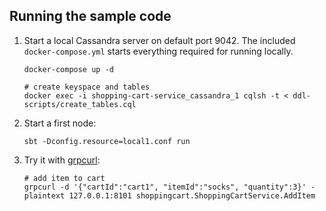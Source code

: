 ## Running the sample code

1. Start a local Cassandra server on default port 9042. The included `docker-compose.yml` starts everything required for running locally.

    ```
    docker-compose up -d
    
    # create keyspace and tables
    docker exec -i shopping-cart-service_cassandra_1 cqlsh -t < ddl-scripts/create_tables.cql
    ```

2. Start a first node:

    ```
    sbt -Dconfig.resource=local1.conf run
    ```

3. Try it with [grpcurl](https://github.com/fullstorydev/grpcurl):

    ```
    # add item to cart
    grpcurl -d '{"cartId":"cart1", "itemId":"socks", "quantity":3}' -plaintext 127.0.0.1:8101 shoppingcart.ShoppingCartService.AddItem
    ```
